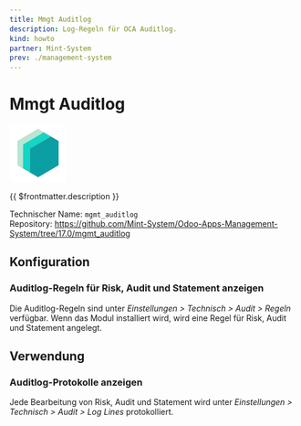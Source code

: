 ```yaml
---
title: Mmgt Auditlog
description: Log-Regeln für OCA Auditlog.
kind: howto
partner: Mint-System
prev: ./management-system
---
```


# Mmgt Auditlog
![icon_oms_box](attachments/icons_odoo_mint_system.png)

{{ $frontmatter.description }}

Technischer Name: `mgmt_auditlog`\
Repository: <https://github.com/Mint-System/Odoo-Apps-Management-System/tree/17.0/mgmt_auditlog>

## Konfiguration

### Auditlog-Regeln für Risk, Audit und Statement anzeigen

Die Auditlog-Regeln sind unter *Einstellungen > Technisch > Audit > Regeln* verfügbar. Wenn das Modul installiert wird, wird eine Regel für Risk, Audit und Statement angelegt.


## Verwendung

### Auditlog-Protokolle anzeigen

Jede Bearbeitung von Risk, Audit und Statement wird unter *Einstellungen > Technisch > Audit > Log Lines* protokolliert.
